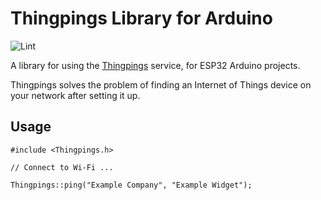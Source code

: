 # Thingpings Library for Arduino

![Lint](https://github.com/mdkendall/ThingpingsLib/actions/workflows/lint.yml/badge.svg)

A library for using the [Thingpings](https://www.thingpings.com/) service,
for ESP32 Arduino projects.

Thingpings solves the problem of finding an Internet of Things device on your network after setting it up.

## Usage

```
#include <Thingpings.h>

// Connect to Wi-Fi ...

Thingpings::ping("Example Company", "Example Widget");
```
